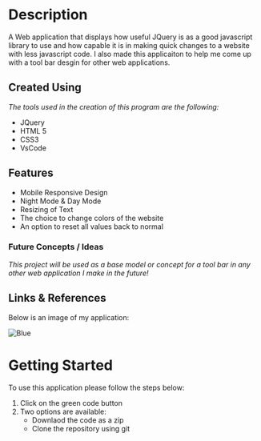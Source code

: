 # Description 

A Web application that displays how useful JQuery is as a good javascript library to use and how capable it is in making quick changes to a website with less javascript code.
I also made this applicaiton to help me come up with a tool bar desgin for other web applications.

## Created Using 

*The tools used in the creation of this program are the following:* 
- JQuery 
- HTML 5
- CSS3
- VsCode 

## Features 
- Mobile Responsive Design 
- Night Mode & Day Mode
- Resizing of Text 
- The choice to change colors of the website 
- An option to reset all values back to normal

### Future Concepts / Ideas
*This project will be used as a base model or concept for a tool bar in any other web application I make in the future!*

## Links & References
Below is an image of my application:

![Blue](https://github.com/Jwill1551/GitFiles/blob/main/Images/WebToolBarExample.png?raw=true)

# Getting Started 
To use this application please follow the steps below:
1. Click on the green code button
2. Two options are available:
    * Downlaod the code as a zip
    * Clone the repository using git
